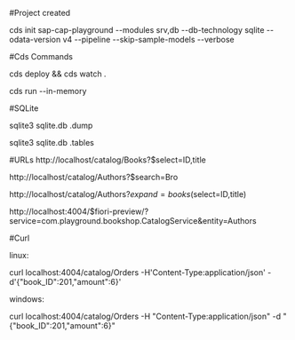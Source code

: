 #Project created

cds init sap-cap-playground --modules srv,db --db-technology sqlite --odata-version v4 --pipeline --skip-sample-models --verbose

#Cds Commands

cds deploy && cds watch .

cds run --in-memory

#SQLite

sqlite3 sqlite.db .dump

sqlite3 sqlite.db .tables

#URLs
http://localhost/catalog/Books?$select=ID,title

http://localhost/catalog/Authors?$search=Bro

http://localhost/catalog/Authors?$expand=books($select=ID,title)

http://localhost:4004/$fiori-preview/?service=com.playground.bookshop.CatalogService&entity=Authors


#Curl

linux:

curl localhost:4004/catalog/Orders -H'Content-Type:application/json' -d'{"book_ID":201,"amount":6}'

windows:

curl localhost:4004/catalog/Orders -H "Content-Type:application/json" -d "{\"book_ID\":201,\"amount\":6}"
